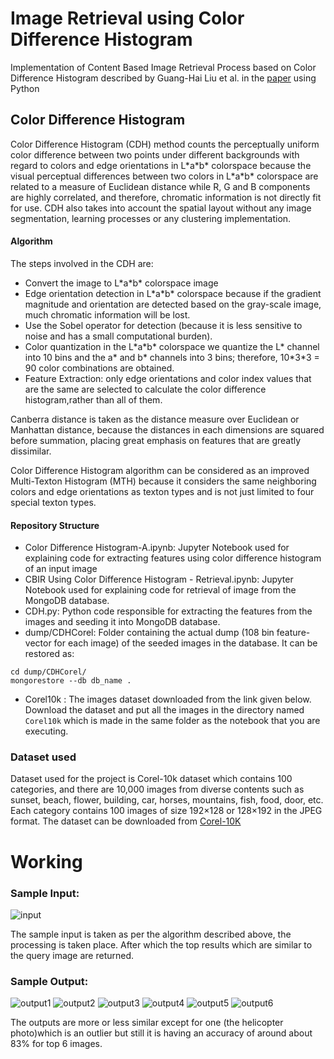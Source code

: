 # Image Retrieval using Color Difference Histogram
Implementation of Content Based Image Retrieval Process based on Color Difference Histogram described by Guang-Hai Liu et al. in the [paper](https://doi.org/10.1016/j.patcog.2012.06.001) using Python

## Color Difference Histogram
Color Difference Histogram (CDH) method counts the perceptually uniform color difference between two points under different backgrounds with regard to colors and edge orientations in L\*a\*b\* colorspace because the visual perceptual differences between two colors in L\*a\*b\* colorspace are related to a measure of Euclidean distance while R, G and B components are highly correlated, and therefore, chromatic information is not directly fit for use. CDH also takes into account the spatial layout without any image segmentation, learning processes or any clustering implementation.

#### Algorithm
The steps involved in the CDH are:
- Convert the image to L\*a\*b\* colorspace image
- Edge orientation detection in L\*a\*b\* colorspace
because if the gradient magnitude and orientation are detected based on the gray-scale image, much chromatic information will be lost.
- Use the Sobel operator for detection (because it is less sensitive to noise and has a small computational burden).
- Color quantization in the L\*a\*b\* colorspace
we quantize the L\* channel into 10 bins and the a\* and b\* channels into 3 bins; therefore, 10\*3\*3 = 90 color combinations are obtained.
- Feature Extraction: only edge orientations and color index values that are the same are selected to calculate the color difference histogram,rather than all of them.

Canberra distance is taken as the distance measure over Euclidean or Manhattan distance, because the distances in each dimensions are squared before summation, placing great emphasis on features that are greatly dissimilar.

Color Difference Histogram algorithm can be considered as an improved Multi-Texton Histogram (MTH) because it considers the same neighboring colors and edge orientations as texton types and is not just limited to four special texton types.

#### Repository Structure
- Color Difference Histogram-A.ipynb: Jupyter Notebook used for explaining code for extracting features using color difference histogram of an input image
- CBIR Using Color Difference Histogram - Retrieval.ipynb: Jupyter Notebook used for explaining code for retrieval of image from the MongoDB database.
- CDH.py: Python code responsible for extracting the features from the images and seeding it into MongoDB database.
- dump/CDHCorel: Folder containing the actual dump (108 bin feature-vector for each image) of the seeded images in the database. It can be restored as:
```
cd dump/CDHCorel/
mongorestore --db db_name .
```
-  Corel10k : The images dataset downloaded from the link given below. Download the dataset and put all the images in the directory named `Corel10k` which is made in the same folder as the notebook that you are executing.

### Dataset used
Dataset used for the project is Corel-10k dataset which contains 100 categories, and there are 10,000 images from diverse contents such as sunset, beach, flower, building, car, horses, mountains, fish, food, door, etc. Each category contains 100 images of size 192×128 or 128×192 in the JPEG format.  The dataset can be downloaded from [Corel-10K](http://www.ci.gxnu.edu.cn/cbir/Dataset.aspx)

# Working
### Sample Input: 
![input](https://i.imgur.com/J533tjQ.jpg)

The sample input is taken as per the algorithm described above, the processing is taken place.
After which the top results which are similar to the query image are returned.

### Sample Output:
![output1](https://i.imgur.com/p5X22zO.jpg)
![output2](https://i.imgur.com/Emrdnx3.jpg)
![output3](https://i.imgur.com/VOBowyi.jpg)
![output4](https://i.imgur.com/P5Ugctf.jpg)
![output5](https://i.imgur.com/eZICJUO.jpg)
![output6](https://i.imgur.com/YTalMKE.jpg)

The outputs are more or less similar except for one (the helicopter photo)which is an outlier 
but still it is having an accuracy of around about 83% for top 6 images.
